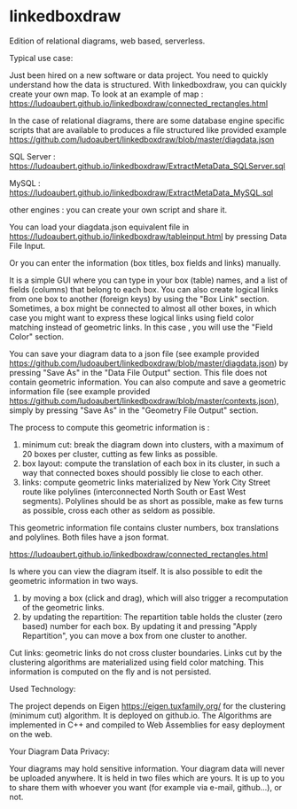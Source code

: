 # linkedboxdraw

Edition of relational diagrams, web based, serverless. 

Typical use case:

Just been hired on a new software or data project. You need to quickly understand how the data is structured. With linkedboxdraw, you can quickly create your own map.
To look at an example of map : https://ludoaubert.github.io/linkedboxdraw/connected_rectangles.html

In the case of relational diagrams, there are some database engine specific scripts that are available to produces a file structured like provided example https://github.com/ludoaubert/linkedboxdraw/blob/master/diagdata.json

SQL Server : https://ludoaubert.github.io/linkedboxdraw/ExtractMetaData_SQLServer.sql

MySQL : https://ludoaubert.github.io/linkedboxdraw/ExtractMetaData_MySQL.sql

other engines : you can create your own script and share it.


You can load your diagdata.json equivalent file in https://ludoaubert.github.io/linkedboxdraw/tableinput.html by pressing Data File Input.

Or you can enter the information (box titles, box fields and links) manually.

It is a simple GUI where you can type in your box (table) names, and a list of fields (columns) that belong to each box. You can also create logical links from one box to another (foreign keys) by using the "Box Link" section. Sometimes, a box might be connected to almost all other boxes, in which case you might want to express these logical links using field color matching instead of geometric links. In this case , you will use the "Field Color" section.

You can save your diagram data to a json file (see example provided https://github.com/ludoaubert/linkedboxdraw/blob/master/diagdata.json) by pressing "Save As" in the "Data File Output" section. This file does not contain geometric information. 
You can also compute and save a geometric information file (see example provided https://github.com/ludoaubert/linkedboxdraw/blob/master/contexts.json), simply by pressing "Save As" in the "Geometry File Output" section. 

The process to compute this geometric information is :
1) minimum cut: break the diagram down into clusters, with a maximum of 20 boxes per cluster, cutting as few links as possible.
2) box layout: compute the translation of each box in its cluster, in such a way that connected boxes should possibly lie close to each other.
3) links: compute geometric links materialized by New York City Street route like polylines (interconnected North South or East West segments). Polylines should be as short as possible, make as few turns as possible, cross each other as seldom as possible.

This geometric information file contains cluster numbers, box translations and polylines.
Both files have a json format.

https://ludoaubert.github.io/linkedboxdraw/connected_rectangles.html

Is where you can view the diagram itself. It is also possible to edit the geometric information in two ways.
1) by moving a box (click and drag), which will also trigger a recomputation of the geometric links.
2) by updating the repartition: The repartition table holds the cluster (zero based) number for each box. By updating it and pressing "Apply Repartition", you can move a box from one cluster to another.

Cut links: geometric links do not cross cluster boundaries. Links cut by the clustering algorithms are materialized using field color matching. This information is computed on the fly and is not persisted.

Used Technology:

The project depends on Eigen https://eigen.tuxfamily.org/ for the clustering (minimum cut) algorithm.
It is deployed on github.io.
The Algorithms are implemented in C++ and compiled to Web Assemblies for easy deployment on the web.

Your Diagram Data Privacy:

Your diagrams may hold sensitive information.
Your diagram data will never be uploaded anywhere. It is held in two files which are yours. It is up to you to share them with whoever you want (for example via e-mail, github...), or not.
